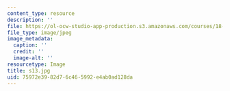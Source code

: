 ```yaml
---
content_type: resource
description: ''
file: https://ol-ocw-studio-app-production.s3.amazonaws.com/courses/18-03sc-differential-equations-fall-2011/75972e3982d76c465992e4ab0ad128da_s13.jpg
file_type: image/jpeg
image_metadata:
  caption: ''
  credit: ''
  image-alt: ''
resourcetype: Image
title: s13.jpg
uid: 75972e39-82d7-6c46-5992-e4ab0ad128da
---
```

